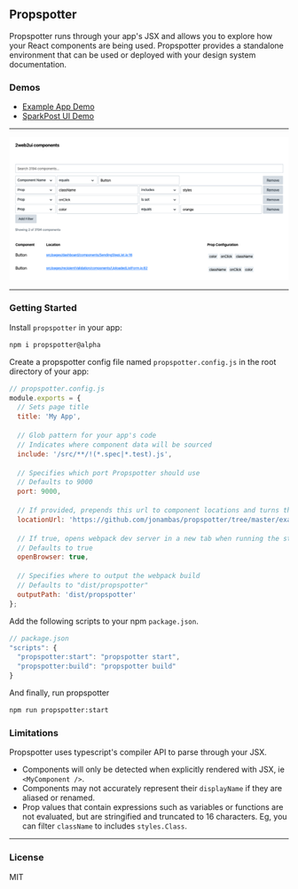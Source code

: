 ## Propspotter

Propspotter runs through your app's JSX and allows you to explore how your React components are being used. Propspotter provides a standalone environment that can be used or deployed with your design system documentation.

### Demos

- [Example App Demo](https://jonambas.github.io/propspotter/)
- [SparkPost UI Demo](https://propspotter-2web2ui.now.sh/)

---

![Image of the propspotter interface in SparkPost's web app](demo.png)

---

### Getting Started

Install `propspotter` in your app:

```bash
npm i propspotter@alpha
```

Create a propspotter config file named `propspotter.config.js` in the root directory of your app:

```js
// propspotter.config.js
module.exports = {
  // Sets page title
  title: 'My App',

  // Glob pattern for your app's code
  // Indicates where component data will be sourced
  include: '/src/**/!(*.spec|*.test).js',

  // Specifies which port Propspotter should use
  // Defaults to 9000
  port: 9000,

  // If provided, prepends this url to component locations and turns them into links
  locationUrl: 'https://github.com/jonambas/propspotter/tree/master/example',

  // If true, opens webpack dev server in a new tab when running the start command
  // Defaults to true
  openBrowser: true,

  // Specifies where to output the webpack build
  // Defaults to "dist/propspotter"
  outputPath: 'dist/propspotter'
};
```

Add the following scripts to your npm `package.json`.

```js
// package.json
"scripts": {
  "propspotter:start": "propspotter start",
  "propspotter:build": "propspotter build"
}
```

And finally, run propspotter

```bash
npm run propspotter:start
```

### Limitations

Propspotter uses typescript's compiler API to parse through your JSX.

- Components will only be detected when explicitly rendered with JSX, ie `<MyComponent />`.
- Components may not accurately represent their `displayName` if they are aliased or renamed.
- Prop values that contain expressions such as variables or functions are not evaluated, but are stringified and truncated to 16 characters. Eg, you can filter `className` to includes `styles.Class`.

---

### License

MIT
